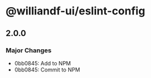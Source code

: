# @williandf-ui/eslint-config

## 2.0.0

### Major Changes

- 0bb0845: Add to NPM
- 0bb0845: Commit to NPM
